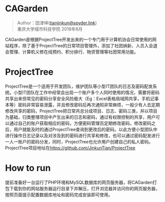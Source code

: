 #  CAGarden
>Author：田津坤(tianjinkun@spyder.link)  
>重庆大学城市科技学院	2018年8月  

CAGarden是根据ProjectTree开发出来的一个专门用于计算机协会日常使用的网站程序，除了基于ProjectTree的日常项目管理外，添加了社团纳新、人员入会退会管理、计算机义修在线预约、积分排行、物资管理等社团常用功能。
# ProjectTree
ProjectTree是一个适用于开发团队，维护团队等小型IT团队的日志及密码配发系统。小型IT团队在工作中经常会出现一个账户多个人同时使用的情况，需要将密码共享出来但常见的密码分享安全风险极大（Eg：Excel表格局域网共享，手机记事本等）密码非常容易泄露，并且修改密码后再次通知非常麻烦，一般少有人去定期修改共享的密码，ProjectTree把日常共总分成项目、日志、密码三类，并以项目为基础，归类整理项目中产生出来的日志和密码，通过有权限控制的共享，用户可以通过自己的账户获取相应的密码，方便密码管理员定期修改密码，修改密码之后，用户就能及时的通过ProjectTree查询到更改后的密码。以此方便小型团队中进行操作日志记录以及对涉及到的密码进行共享和修改，也可以通过密码配发进行一人一账户的密码分发，同时，ProjectTree也允许用户创建自己的私人密码。ProjectTree项目地址在<https://github.com/JinkunTian/ProjectTree>
# How to run
提前准备好一台运行了PHP环境和MySQL数据库的网页服务器，将CAGarden打包下载到你的网站服务器运行目录下并解压，打开浏览器并访问你的网页服务器，按照页面提示配置数据库地址和密码完成安装即可使用。

